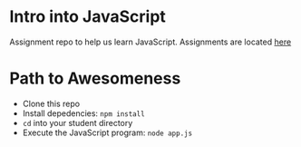 # Intro into JavaScript
Assignment repo to help us learn JavaScript.  Assignments are located [here](Assignments.md)

# Path to Awesomeness
- Clone this repo
- Install depedencies: `npm install`
- `cd` into your student directory
- Execute the JavaScript program: `node app.js`
